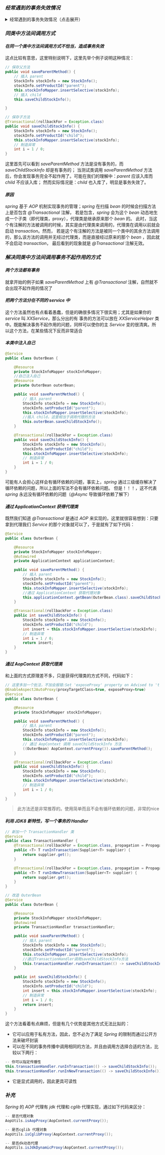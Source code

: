 ### *经常遇到的事务失效情况*

<details>
<summary>经常遇到的事务失效情况（点击展开）</summary>

- 加 *@Transaction* 批注的方法必须是 *public*，否则失效 *protected* 也不成
- 如使用 *mysql* 且引擎是 *MyISAM*，则事务会不起作用，原因是* MyISAM* 不支持事务，可以改成 *InnoDB* 引擎
- 没有被 *Spring* 容器管理到，最常见的是没有在服务类上加 *@Service* 注解
- 异常被捕获，没有抛出来
- 异常不在 *spring* 默认捕获异常中，*spring*　默认捕获不受控异常
- 在同一个类中方法间调用方式不恰当，造成事务失效

</details>

### *同类中方法间调用方式*
#### *在同一个类中方法间调用方式不恰当，造成事务失效*

这点比较有意思，这里特别说明下，这里先举个例子说明这种情况：
```java
// 保存父方法
public void saveParentMethod() {
    // 插入 parent
    StockInfo stockInfo = new StockInfo();
    stockInfo.setProductId("parent");
    this.stockInfoMapper.insertSelective(stockInfo);
    // 插入 child
    this.saveChildStockInfo();

}

// 保存子方法
@Transactional(rollbackFor = Exception.class)
public void saveChildStockInfo() {
    StockInfo stockInfo = new StockInfo();
    stockInfo.setProductId("child");
    this.stockInfoMapper.insertSelective(stockInfo);
    // 制造异常
    int i = 1 / 0;
}
```
这里首先可以看到 *saveParentMethod* 方法是没有事务的，而 *saveChildStockInfo* 却是有事务的；
当测试类调用 *saveParentMethod* 方法后，你会发现事务完全不起作用了。可能在我们的理解中：*parent* 应该入库而 *child* 不应该入库；
然而实际情况是：*child* 也入库了，明显是事务失效了。

#### *原因*

*spring* 基于 *AOP* 机制实现事务的管理；*spring* 在扫描 *bean* 的时候会扫描方法上是否包含 *@Transactional* 注解，
若是包含，*spring* 会为这个 *bean* 动态地生成一个子类（即代理类，proxy），代理类是继承原来那个 *bean* 的。
此时，当这个有注解的方法被调用的时候，其实是由代理类来调用的，代理类在调用以前就会启动 *transaction*。然而，
若是这个有注解的方法是被同一个类中的其余方法调用的，那么该方法的调用并无经过代理类，而是直接经过原来的那个 *bean* ，因此就不会启动 *transaction*，
最后看到的现象就是 *@Transactional* 注解无效。

### *解决同类中方法间调用事务不起作用的方式*
#### *两个方法都有事务*

就拿开始的例子如果 *saveParentMethod* 上有 *@Transactional* 注解，自然就不会出现不起作用的情况了

#### *把两个方法分在不同的 service 中*

这个方法虽然也有点看着愚蠢，但是的确很多情况下很实用；尤其是如果你的 *service* 叫 *XXService*，那么分出的有
事务的方法可以放在 *XXServiceHelper* 类中。既能解决事务不起作用的问题，同样可以使你的主 *Service* 变的很清爽。所以这个方法，在某些情况下反而非常适合

#### *本类中注入自己*

```java
@Service
public class OuterBean {

    @Resource
    private StockInfoMapper stockInfoMapper;
    //自己注入自己
    @Resource
    private OuterBean outerBean;

    public void saveParentMethod() {
        // 插入 parent
        StockInfo stockInfo = new StockInfo();
        stockInfo.setProductId("parent");
        this.stockInfoMapper.insertSelective(stockInfo);
        //插入 child，这里相当于调用代理的方法
        this.outerBean.saveChildStockInfo();
    }

    @Transactional(rollbackFor = Exception.class)
    public void saveChildStockInfo() {
        StockInfo stockInfo = new StockInfo();
        stockInfo.setProductId("child");
        this.stockInfoMapper.insertSelective(stockInfo);
        // 制造异常
        int i = 1 / 0;
    }
}
```

可能有人会担心这样会有循环依赖的问题，事实上，*spring* 通过三级缓存解决了循环依赖的问题，所以上面的写法不会有循环依赖问题。
但是！！！，这不代表 *spring* 永远没有循环依赖的问题（*@Async* 导致循环依赖了解下）

#### *通过 ApplicationContext 获得代理类*

既然我们知道 *@Transactional* 是通过 *AOP* 来实现的，这里就很容易想到：只要拿到代理我们 *Service* 的那个对象就可以了，于是就有了如下代码：

```java
@Service
public class OuterBean {

    @Resource
    private StockInfoMapper stockInfoMapper;
    @Autowired
    private ApplicationContext applicationContext;

    public void saveParentMethod() {
        // 插入 parent
        StockInfo stockInfo = new StockInfo();
        stockInfo.setProductId("parent");
        this.stockInfoMapper.insertSelective(stockInfo);
        //通过 ApplicationContext 获取代理对象
        this.applicationContext.getBean(OuterBean.class).saveChildStockInfo();
    }

    @Transactional(rollbackFor = Exception.class)
    public int saveChildStockInfo() {
        StockInfo stockInfo = new StockInfo();
        stockInfo.setProductId("child");
        int insert = this.stockInfoMapper.insertSelective(stockInfo);
        // 制造异常
        int i = 1 / 0;
        return insert;
    }
} 
```

#### *通过 AopContext 获取代理类*

和上面的方式原理差不多，只是获得代理类的方式不同，代码如下：

```java 
// 这里多加一个批注，不加会报错:Set 'exposeProxy' property on Advised to 'true' to make it available
@EnableAspectJAutoProxy(proxyTargetClass=true, exposeProxy=true)
@Service
public class OuterBean {

    @Resource
    private StockInfoMapper stockInfoMapper;

    public void saveParentMethod() {
        // 插入 parent
        StockInfo stockInfo = new StockInfo();
        stockInfo.setProductId("parent");
        this.stockInfoMapper.insertSelective(stockInfo);
        // 通过 AopContext 调用 saveChildStockInfo 方法
        ((OuterBean) AopContext.currentProxy()).saveParentMethod();
    }

    @Transactional(rollbackFor = Exception.class)
    public void saveChildStockInfo() {
        StockInfo stockInfo = new StockInfo();
        stockInfo.setProductId("child");
        this.stockInfoMapper.insertSelective(stockInfo);
        // 制造异常
        int i = 1 / 0;
    }
}
```

> 此方法还是非常推荐的。使用简单而且不会有循环依赖的问题，非常的nice

#### *利用 JDK8 新特性，写一个事务的 Handler*

```java 
// 新加一个 TransactionHandler 类
@Service
public class TransactionHandler {
    @Transactional(rollbackFor = Exception.class, propagation = Propagation.REQUIRED)
    public <T> T runInTransaction(Supplier<T> supplier) {
        return supplier.get();
    }

    @Transactional(rollbackFor = Exception.class, propagation = Propagation.REQUIRES_NEW)
    public <T> T runInNewTransaction(Supplier<T> supplier) {
        return supplier.get();
    }
}

// 改造 OuterBean
@Service
public class OuterBean {

    @Resource
    private StockInfoMapper stockInfoMapper;
    @Autowired
    private TransactionHandler transactionHandler;

    public void saveParentMethod() {
        // 插入 parent
        StockInfo stockInfo = new StockInfo();
        stockInfo.setProductId("parent");
        this.stockInfoMapper.insertSelective(stockInfo);
        //通过TransactionHandler调用saveChildStockInfo方法
        this.transactionHandler.runInTransaction(() -> saveChildStockInfo());
    }

    public int saveChildStockInfo() {
        StockInfo stockInfo = new StockInfo();
        stockInfo.setProductId("child");
        int insert = this.stockInfoMapper.insertSelective(stockInfo);
        // 制造异常
        int i = 1 / 0;
        return insert;
    }
}
```

这个方法看着有点麻烦，但是有几个优势是其他方式无法比拟的：
* 它可以应用于私有方法，因此，您不必为了满足 *Spring* 的限制而通过公开方法来破坏封装
* 可以在不同的事务传播中调用相同的方法，并且由调用方选择合适的方法，比较以下两行：

```java 
-- 你可以指定传播性
this.transactionHandler.runInTransaction(() -> saveChildStockInfo());
this.transactionHandler.runInNewTransaction(() -> saveChildStockInfo());
```
* 它是显式调用的，因此更具可读性

### *补充*

*Spring* 的 *AOP* 代理有 *jdk* 代理和 *cglib* 代理实现，通过如下代码来区分：

```java 
-- 是否代理对象
AopUtils.isAopProxy(AopContext.currentProxy());

-- 是否cglib 代理对象
AopUtils.isCglibProxy(AopContext.currentProxy());

-- 是否dk动态代理
AopUtils.isJdkDynamicProxy(AopContext.currentProxy());
```




